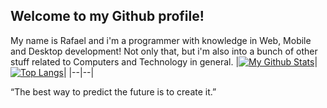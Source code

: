
## Welcome to my Github profile!

My name is Rafael and i'm a programmer with knowledge in Web, Mobile and Desktop development! Not only that, but i'm also into a bunch of other stuff related to Computers and Technology in general.
|[![My Github Stats](https://github-readme-stats.vercel.app/api?username=rafaelsilva81&count_private=true&show_icons=false)](https://github.com/anuraghazra/github-readme-stats)|[![Top Langs](https://github-readme-stats.vercel.app/api/top-langs/?username=rafaelsilva81&layout=compact&hide=gdscript&langs_count=10)](https://github.com/anuraghazra/github-readme-stats)|
|--|--|

“The best way to predict the future is to create it.”
